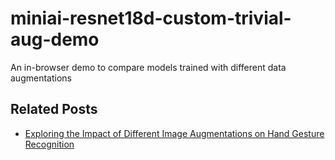 # miniai-resnet18d-custom-trivial-aug-demo
 An in-browser demo to compare models trained with different data augmentations

## Related Posts
* [Exploring the Impact of Different Image Augmentations on Hand Gesture Recognition](https://christianjmills.com/posts/miniai-data-augmentation-experiments/part-1/)
